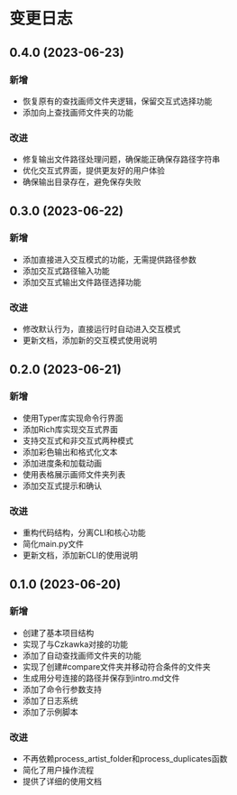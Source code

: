 # 变更日志

## 0.4.0 (2023-06-23)

### 新增

- 恢复原有的查找画师文件夹逻辑，保留交互式选择功能
- 添加向上查找画师文件夹的功能

### 改进

- 修复输出文件路径处理问题，确保能正确保存路径字符串
- 优化交互式界面，提供更友好的用户体验
- 确保输出目录存在，避免保存失败

## 0.3.0 (2023-06-22)

### 新增

- 添加直接进入交互模式的功能，无需提供路径参数
- 添加交互式路径输入功能
- 添加交互式输出文件路径选择功能

### 改进

- 修改默认行为，直接运行时自动进入交互模式
- 更新文档，添加新的交互模式使用说明

## 0.2.0 (2023-06-21)

### 新增

- 使用Typer库实现命令行界面
- 添加Rich库实现交互式界面
- 支持交互式和非交互式两种模式
- 添加彩色输出和格式化文本
- 添加进度条和加载动画
- 使用表格展示画师文件夹列表
- 添加交互式提示和确认

### 改进

- 重构代码结构，分离CLI和核心功能
- 简化main.py文件
- 更新文档，添加新CLI的使用说明

## 0.1.0 (2023-06-20)

### 新增

- 创建了基本项目结构
- 实现了与Czkawka对接的功能
- 添加了自动查找画师文件夹的功能
- 实现了创建#compare文件夹并移动符合条件的文件夹
- 生成用分号连接的路径并保存到intro.md文件
- 添加了命令行参数支持
- 添加了日志系统
- 添加了示例脚本

### 改进

- 不再依赖process_artist_folder和process_duplicates函数
- 简化了用户操作流程
- 提供了详细的使用文档 